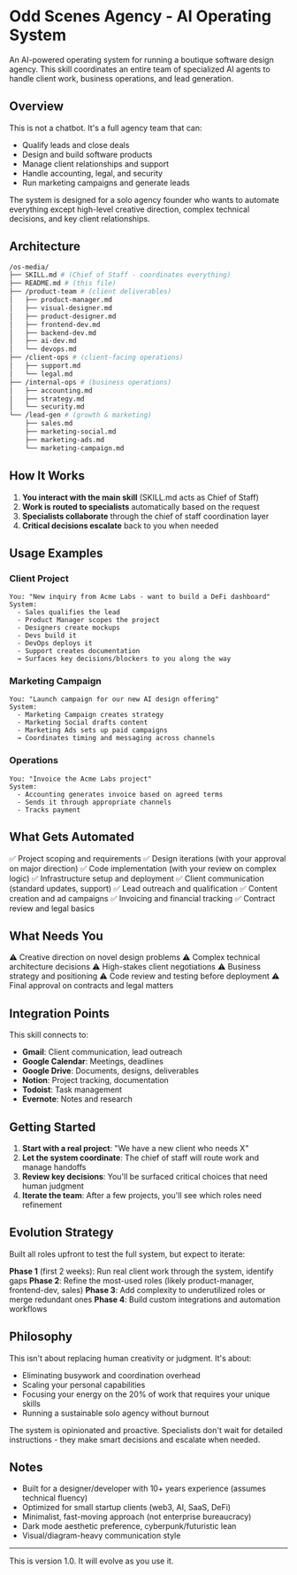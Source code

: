 # Odd Scenes Agency - AI Operating System

An AI-powered operating system for running a boutique software design agency. This skill coordinates an entire team of specialized AI agents to handle client work, business operations, and lead generation.

## Overview

This is not a chatbot. It's a full agency team that can:
- Qualify leads and close deals
- Design and build software products
- Manage client relationships and support
- Handle accounting, legal, and security
- Run marketing campaigns and generate leads

The system is designed for a solo agency founder who wants to automate everything except high-level creative direction, complex technical decisions, and key client relationships.

## Architecture
```bash
/os-media/
├── SKILL.md # (Chief of Staff - coordinates everything)
├── README.md # (this file)
├── /product-team # (client deliverables)
│   ├── product-manager.md
│   ├── visual-designer.md
│   ├── product-designer.md
│   ├── frontend-dev.md
│   ├── backend-dev.md
│   ├── ai-dev.md
│   └── devops.md
├── /client-ops # (client-facing operations)
│   ├── support.md
│   └── legal.md
├── /internal-ops # (business operations)
│   ├── accounting.md
│   ├── strategy.md
│   └── security.md
└── /lead-gen # (growth & marketing)
    ├── sales.md
    ├── marketing-social.md
    ├── marketing-ads.md
    └── marketing-campaign.md
```

## How It Works

1. **You interact with the main skill** (SKILL.md acts as Chief of Staff)
2. **Work is routed to specialists** automatically based on the request
3. **Specialists collaborate** through the chief of staff coordination layer
4. **Critical decisions escalate** back to you when needed

## Usage Examples

### Client Project
```
You: "New inquiry from Acme Labs - want to build a DeFi dashboard"
System: 
  - Sales qualifies the lead
  - Product Manager scopes the project
  - Designers create mockups
  - Devs build it
  - DevOps deploys it
  - Support creates documentation
  → Surfaces key decisions/blockers to you along the way
```

### Marketing Campaign
```
You: "Launch campaign for our new AI design offering"
System:
  - Marketing Campaign creates strategy
  - Marketing Social drafts content
  - Marketing Ads sets up paid campaigns
  → Coordinates timing and messaging across channels
```

### Operations
```
You: "Invoice the Acme Labs project"
System:
  - Accounting generates invoice based on agreed terms
  - Sends it through appropriate channels
  - Tracks payment
```

## What Gets Automated

✅ Project scoping and requirements
✅ Design iterations (with your approval on major direction)
✅ Code implementation (with your review on complex logic)
✅ Infrastructure setup and deployment
✅ Client communication (standard updates, support)
✅ Lead outreach and qualification
✅ Content creation and ad campaigns
✅ Invoicing and financial tracking
✅ Contract review and legal basics

## What Needs You

⚠️ Creative direction on novel design problems
⚠️ Complex technical architecture decisions
⚠️ High-stakes client negotiations
⚠️ Business strategy and positioning
⚠️ Code review and testing before deployment
⚠️ Final approval on contracts and legal matters

## Integration Points

This skill connects to:
- **Gmail**: Client communication, lead outreach
- **Google Calendar**: Meetings, deadlines
- **Google Drive**: Documents, designs, deliverables
- **Notion**: Project tracking, documentation
- **Todoist**: Task management
- **Evernote**: Notes and research

## Getting Started

1. **Start with a real project**: "We have a new client who needs X"
2. **Let the system coordinate**: The chief of staff will route work and manage handoffs
3. **Review key decisions**: You'll be surfaced critical choices that need human judgment
4. **Iterate the team**: After a few projects, you'll see which roles need refinement

## Evolution Strategy

Built all roles upfront to test the full system, but expect to iterate:

**Phase 1** (first 2 weeks): Run real client work through the system, identify gaps
**Phase 2**: Refine the most-used roles (likely product-manager, frontend-dev, sales)
**Phase 3**: Add complexity to underutilized roles or merge redundant ones
**Phase 4**: Build custom integrations and automation workflows

## Philosophy

This isn't about replacing human creativity or judgment. It's about:
- Eliminating busywork and coordination overhead
- Scaling your personal capabilities
- Focusing your energy on the 20% of work that requires your unique skills
- Running a sustainable solo agency without burnout

The system is opinionated and proactive. Specialists don't wait for detailed instructions - they make smart decisions and escalate when needed.

## Notes

- Built for a designer/developer with 10+ years experience (assumes technical fluency)
- Optimized for small startup clients (web3, AI, SaaS, DeFi)
- Minimalist, fast-moving approach (not enterprise bureaucracy)
- Dark mode aesthetic preference, cyberpunk/futuristic lean
- Visual/diagram-heavy communication style

---

This is version 1.0. It will evolve as you use it.